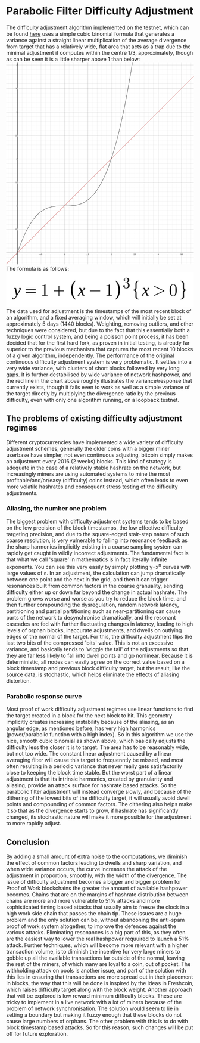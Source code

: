 # Parabolic Filter Difficulty Adjustment
The difficulty adjustment algorithm implemented on the testnet, which can be found [here](../blockchain/difficulty.go) uses a simple cubic binomial formula that generates a variance against a straight linear multiplication of the average divergence from target that has a relatively wide, flat area that acts as a trap due to the minimal adjustment it computes within the centre 1/3, approximately, though as can be seen it is a little sharper above 1 than below:
![](parabolic-diff-adjustment-filter.png)
The formula is as follows:
![](parabolic-diff-adjustment-filter-formula.png)
The data used for adjustment is the timestamps of the most recent block of an algorithm, and a fixed averaging window, which will initially be set at approximately 5 days (1440 blocks). Weighting, removing outliers, and other techniques were considered, but due to the fact that this essentially both a fuzzy logic control system, and being a poisson point process, it has been decided that for the first hard fork, as proven in initial testing, is already far superior to the previous mechanism that captures the most recent 10 blocks of a given algorithm, independently.
The performance of the original continuous difficulty adjustment system is very problematic. It settles into a very wide variance, with clusters of short blocks followed by very long gaps. It is further destabilised by wide variance of network hashpower, and the red line in the chart above roughly illustrates the variance/response that currently exists, though it fails even to work as well as a simple variance of the target directly by multiplying the divergence ratio by the previous difficulty, even with only one algorithm running, on a loopback testnet.
## The problems of existing difficulty adjustment regimes
Different cryptocurrencies have implemented a wide variety of difficulty adjustment schemes, generally the older coins with a bigger miner userbase have simpler, not even continuous adjusting, bitcoin simply makes an adjustment every 2016 (2 weeks) blocks. This kind of strategy is adequate in the case of a relatively stable hashrate on the network, but increasingly miners are using automated systems to mine the most profitable/and/or/easy (difficulty) coins instead, which often leads to even more volatile hashrates and consequent stress testing of the difficulty adjustments.
### Aliasing, the number one problem
The biggest problem with difficulty adjustment systems tends to be based on the low precision of the block timestamps, the low effective difficulty targeting precision, and due to the square-edged stair-step nature of such coarse resolution, is very vulnerable to falling into resonance feedback as the sharp harmonics implicitly existing in a coarse sampling system can rapidly get caught in wildly incorrect adjustments.
The fundamental fact is that what we call 'square' in mathematics is in fact literally infinite exponents. You can see this very easily by simply plotting y=x<sup>n</sup> curves with large values of `n`. In an adjustment, the calculation can jump dramatically between one point and the next in the grid, and then it can trigger resonances built from common factors in the coarse granuality, sending difficulty either up or down far beyond the change in actual hashrate.
The problem grows worse and worse as you try to reduce the block time, and then further compounding the dysregulation, random network latency, partitioning and partial partitioning such as near-partitioning can cause parts of the network to desynchronise dramatically, and the resonant cascades are fed with further fluctuating changes in latency, leading to high levels of orphan blocks, inaccurate adjustments, and dwells on outlying edges of the normal of the target.
For this, the difficulty adjustment flips the last two bits of the compressed 'bits' value. This is not an excessive variance, and basically tends to 'wiggle the tail' of the adjustments so that they are far less likely to fall into dwell points and go nonlinear. Because it is deterministic, all nodes can easily agree on the correct value based on a block timestamp and previous block difficulty target, but the result, like the source data, is stochastic, which helps eliminate the effects of aliasing distortion.
### Parabolic response curve
Most proof of work difficulty adjustment regimes use linear functions to find the target created in a block for the next block to hit. This geometry implicitly creates increasing instability because of the aliasing, as an angular edge, as mentioned before, has very high harmonics (power/parabolic function with a high index). So in this algorithm we use the nice, smooth cubic binomial as shown above, which basically adjusts the difficulty less the closer it is to target.
The area has to be reasonably wide, but not too wide. The constant linear adjustment caused by a linear averaging filter will cause this target to frequenntly be missed, and most often resulting in a periodic variance that never really gets satisfactorily close to keeping the block time stable.
But the worst part of a linear adjustment is that its intrinsic harmonics, created by granularity and aliasing, provide an attack surface for hashrate based attacks. 
So the parabolic filter adjustment will instead converge slowly, and because of the dithering of the lowest bits of the difficulty target, it will usually avoid dwell points and compounding of common factors. The dithering also helps make it so that as the divergence starts to grow, if hashrate has significantly changed, its stochastic nature will make it more possible for the adjustment to more rapidly adjust.
## Conclusion
By adding a small amount of extra noise to the computations, we diminish the effect of common factors leading to dwells and sharp variation, and when wide variance occurs, the curve increases the attack of the adjustment in proportion, smoothly, with the width of the divergence.
The issue of difficulty adjustment becomes a bigger and bigger problem for Proof of Work blockchains the greater the amount of available hashpower becomes. Chains that are on the margins of hashrate distribution between chains are more and more vulnerable to 51% attacks and more sophisticated timing based attacks that usually aim to freeze the clock in a high work side chain that passes the chain tip.
These issues are a huge problem and the only solution can be, without abandoning the anti-spam proof of work system altogether, to improve the defences against the various attacks. Eliminating resonances is a big part of this, as they often are the easiest way to lower the real hashpower requuired to launch a 51% attack.
Further techniques, which will become more relevant with a higher transaction volume, is to diminish the incentive for very large miners to gobble up all the available transactions far outside of the normal, leaving the rest of the miners, of which many are loyal to a coin, out of pocket.
The withholding attack on pools is another issue, and part of the solution with this lies in ensuring that transactions are more spread out in their placement in blocks, the way that this will be done is inspired by the ideas in Freshcoin, which raises difficulty target along with the block weight.
Another approach that will be explored is low reward minimum difficulty blocks. These are tricky to implement in a live network with a lot of miners because of the problem of network synchronisation. The solution would seem to lie in setting a boundary but making it fuzzy enough that these blocks do not cause large numbers of orphans. The other problem with this is to do with block timestamp based attacks. So for this reason, such changes will be put off for future exploration.